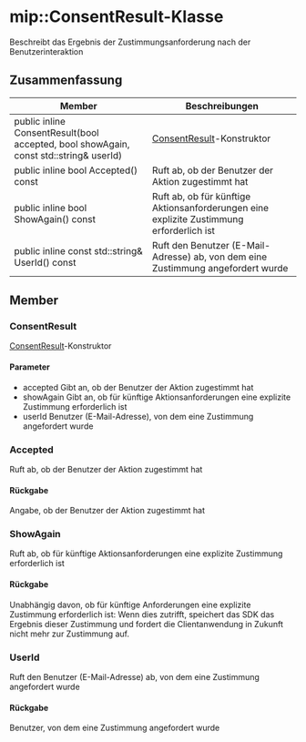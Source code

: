 # <a name="class-mipconsentresult"></a>mip::ConsentResult-Klasse 
Beschreibt das Ergebnis der Zustimmungsanforderung nach der Benutzerinteraktion
  
## <a name="summary"></a>Zusammenfassung
 Member                        | Beschreibungen                                
--------------------------------|---------------------------------------------
public inline ConsentResult(bool accepted, bool showAgain, const std::string& userId)  |  [ConsentResult](#classmip_1_1_consent_result)-Konstruktor
public inline bool Accepted() const  |  Ruft ab, ob der Benutzer der Aktion zugestimmt hat
public inline bool ShowAgain() const  |  Ruft ab, ob für künftige Aktionsanforderungen eine explizite Zustimmung erforderlich ist
public inline const std::string& UserId() const  |  Ruft den Benutzer (E-Mail-Adresse) ab, von dem eine Zustimmung angefordert wurde
  
## <a name="members"></a>Member
  
### <a name="consentresult"></a>ConsentResult
[ConsentResult](#classmip_1_1_consent_result)-Konstruktor
  
#### <a name="parameters"></a>Parameter
* accepted Gibt an, ob der Benutzer der Aktion zugestimmt hat 
* showAgain Gibt an, ob für künftige Aktionsanforderungen eine explizite Zustimmung erforderlich ist 
* userId Benutzer (E-Mail-Adresse), von dem eine Zustimmung angefordert wurde
  
### <a name="accepted"></a>Accepted
Ruft ab, ob der Benutzer der Aktion zugestimmt hat
  
#### <a name="returns"></a>Rückgabe
Angabe, ob der Benutzer der Aktion zugestimmt hat
  
### <a name="showagain"></a>ShowAgain
Ruft ab, ob für künftige Aktionsanforderungen eine explizite Zustimmung erforderlich ist
  
#### <a name="returns"></a>Rückgabe
Unabhängig davon, ob für künftige Anforderungen eine explizite Zustimmung erforderlich ist: Wenn dies zutrifft, speichert das SDK das Ergebnis dieser Zustimmung und fordert die Clientanwendung in Zukunft nicht mehr zur Zustimmung auf.
  
### <a name="userid"></a>UserId
Ruft den Benutzer (E-Mail-Adresse) ab, von dem eine Zustimmung angefordert wurde
  
#### <a name="returns"></a>Rückgabe
Benutzer, von dem eine Zustimmung angefordert wurde